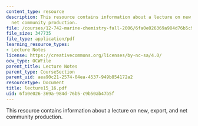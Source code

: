 ```yaml
---
content_type: resource
description: This resource contains information about a lecture on new, export, and
  net community production.
file: /courses/12-742-marine-chemistry-fall-2006/6fa0e026369a984d76b5c9b50ab47b5f_lecture15_16.pdf
file_size: 347735
file_type: application/pdf
learning_resource_types:
- Lecture Notes
license: https://creativecommons.org/licenses/by-nc-sa/4.0/
ocw_type: OCWFile
parent_title: Lecture Notes
parent_type: CourseSection
parent_uid: aea90c21-2574-04ea-4537-949b854172a2
resourcetype: Document
title: lecture15_16.pdf
uid: 6fa0e026-369a-984d-76b5-c9b50ab47b5f
---
```

This resource contains information about a lecture on new, export, and net community production.
